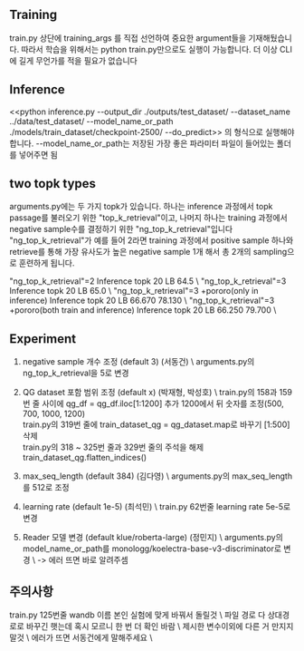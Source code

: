 ## Training
train.py 상단에 training_args 를 직접 선언하여 중요한 argument들을 기재해뒀습니다. 따라서 학습을 위해서는 python train.py만으로도 실행이 가능합니다. 더 이상 CLI에 길게 무언가를 적을 필요가 없습니다

## Inference
<<python inference.py --output_dir ./outputs/test_dataset/ --dataset_name ../data/test_dataset/ --model_name_or_path ./models/train_dataset/checkpoint-2500/ --do_predict>>
의 형식으로 실행해야 합니다. --model_name_or_path는 저장된 가장 좋은 파라미터 파일이 들어있는 폴더를 넣어주면 됨

## two topk types
arguments.py에는 두 가지 topk가 있습니다. 하나는 inference 과정에서 topk passage를 불러오기 위한 "top_k_retrieval"이고, 나머지 하나는 training 과정에서 negative sample수를 결정하기 위한 "ng_top_k_retrieval"입니다
"ng_top_k_retrieval"가 예를 들어 2라면 training 과정에서 positive sample 하나와 retrieve를 통해 가장 유사도가 높은 negative sample 1개 해서 총 2개의 sampling으로 훈련하게 됩니다.

"ng_top_k_retrieval"=2 Inference topk 20 LB 64.5 \\
"ng_top_k_retrieval"=3 Inference topk 20 LB 65.0 \\
"ng_top_k_retrieval"=3 +pororo(only in inference) Inference topk 20 LB 66.670 78.130 \\
"ng_top_k_retrieval"=3 +pororo(both train and inference) Inference topk 20 LB 66.250 79.700 \\

## Experiment
1. negative sample 개수 조정 (default 3) (서동건) \\
arguments.py의 ng_top_k_retrieval을 5로 변경 

2. QG dataset 포함 범위 조정 (default x) (박재형, 박성호) \\
train.py의 158과 159번 줄 사이에 qg_df = qg_df.iloc[1:1200] 추가 1200에서 뒤 숫자를 조정(500, 700, 1000, 1200)  
train.py의 319번 줄에 train_dataset_qg = qg_dataset.map로 바꾸기 [1:500] 삭제  
train.py의 318 ~ 325번 줄과 329번 줄의 주석을 해제 train_dataset_qg.flatten_indices() 

3. max_seq_length (default 384) (김다영) \\
arguments.py의 max_seq_length를 512로 조정

4. learning rate (default 1e-5) (최석민) \\
train.py 62번줄 learning rate 5e-5로 변경

5. Reader 모델 변경 (default klue/roberta-large) (정민지) \\
arguments.py의 model_name_or_path를 monologg/koelectra-base-v3-discriminator로 변경 \\
-> 에러 뜨면 바로 알려주셈

## 주의사항
train.py 125번줄 wandb 이름 본인 실험에 맞게 바꿔서 돌릴것 \\
파일 경로 다 상대경로로 바꾸긴 햇는데 혹시 모르니 한 번 더 확인 바람 \\
제시한 변수이외에 다른 거 만지지 말것 \\
에러가 뜨면 서동건에게 말해주세요 \\